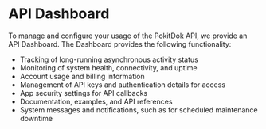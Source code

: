 # API Dashboard
To manage and configure your usage of the PokitDok API, we provide an API Dashboard. The Dashboard provides the
following functionality:

* Tracking of long-running asynchronous activity status
* Monitoring of system health, connectivity, and uptime
* Account usage and billing information
* Management of API keys and authentication details for access
* App security settings for API callbacks
* Documentation, examples, and API references
* System messages and notifications, such as for scheduled maintenance downtime
